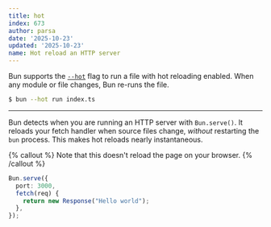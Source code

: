 ```yaml
---
title: hot
index: 673
author: parsa
date: '2025-10-23'
updated: '2025-10-23'
name: Hot reload an HTTP server
---
```


Bun supports the [`--hot`](https://bun.sh/docs/runtime/hot#hot-mode) flag to run a file with hot reloading enabled. When any module or file changes, Bun re-runs the file.

```sh
$ bun --hot run index.ts
```

---

Bun detects when you are running an HTTP server with `Bun.serve()`. It reloads your fetch handler when source files change, _without_ restarting the `bun` process. This makes hot reloads nearly instantaneous.

{% callout %}
Note that this doesn't reload the page on your browser.
{% /callout %}

```ts
Bun.serve({
  port: 3000,
  fetch(req) {
    return new Response("Hello world");
  },
});
```
